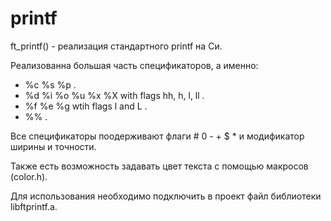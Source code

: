 # printf
ft_printf() - реализация стандартного printf на Си.  

Реализованна большая часть спецификаторов, а именно:  
 - %c %s %p .  
 - %d %i %o %u %x %X with flags hh, h, l, ll .  
 - %f %e %g wtih flags l and L .  
 - %% .  

Все спецификаторы поодерживают флаги # 0 - + $ * и модификатор ширины и точности.  

Также есть возможность задавать цвет текста с помощью макросов (color.h).  

Для использования необходимо подключить в проект файл библиотеки libftprintf.a.  
